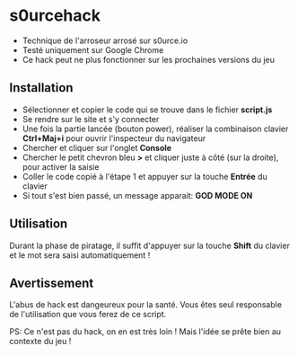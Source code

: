 
# s0urcehack

- Technique de l'arroseur arrosé sur s0urce.io
- Testé uniquement sur Google Chrome
- Ce hack peut ne plus fonctionner sur les prochaines versions du jeu

## Installation

- Sélectionner et copier le code qui se trouve dans le fichier **script.js**
- Se rendre sur le site et s'y connecter
- Une fois la partie lancée (bouton power), réaliser la combinaison clavier **Ctrl+Maj+i** pour ouvrir l'inspecteur du navigateur
- Chercher et cliquer sur l'onglet **Console**
- Chercher le petit chevron bleu **>** et cliquer juste à côté (sur la droite), pour activer la saisie
- Coller le code copié à l'étape 1 et appuyer sur la touche **Entrée** du clavier
- Si tout s'est bien passé, un message apparait: **GOD MODE ON**

## Utilisation

Durant la phase de piratage, il suffit d'appuyer sur la touche **Shift** du clavier et le mot sera saisi automatiquement !

## Avertissement

L'abus de hack est dangeureux pour la santé. Vous êtes seul responsable de l'utilisation que vous ferez de ce script.

PS: Ce n'est pas du hack, on en est très loin ! Mais l'idée se prête bien au contexte du jeu !

